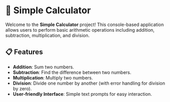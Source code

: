 # 🧮 Simple Calculator

Welcome to the **Simple Calculator** project! This console-based application allows users to perform basic arithmetic operations including addition, subtraction, multiplication, and division.

## 📋 Features

- **Addition**: Sum two numbers.
- **Subtraction**: Find the difference between two numbers.
- **Multiplication**: Multiply two numbers.
- **Division**: Divide one number by another (with error handling for division by zero).
- **User-friendly Interface**: Simple text prompts for easy interaction.

